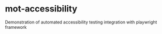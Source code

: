 # mot-accessibility
Demonstration of automated accessibility testing integration with playwright framework
